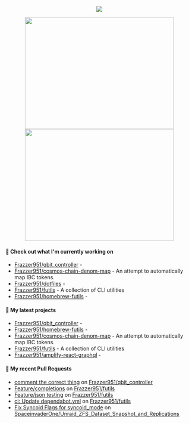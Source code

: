 <p align="center"><a href="https://github.com/Frazzer951/github-readme-stats">
  <img align="center" src="https://github-readme-stats-frazzer951.vercel.app/api?username=Frazzer951&show_icons=true&theme=tokyonight" />
</a></p>

<p align="center"><a href="https://wakatime.com/@Frazzer">
  <img align="center" width="400" height="300" src="https://wakatime.com/share/@Frazzer/e1bdc5dd-addd-4f39-ae41-2a52a1fb3f48.svg" />
</a>
<a href="https://wakatime.com/@Frazzer">
  <img align="center" width="400" height="300" src="https://wakatime.com/share/@Frazzer/95dbf284-50ef-4e85-8eeb-2a0771626837.svg" />
</a></p>

#### 👷 Check out what I'm currently working on

- [Frazzer951/qbit_controller](https://github.com/Frazzer951/qbit_controller) - 
- [Frazzer951/cosmos-chain-denom-map](https://github.com/Frazzer951/cosmos-chain-denom-map) - An attempt to automatically map IBC tokens.
- [Frazzer951/dotfiles](https://github.com/Frazzer951/dotfiles) - 
- [Frazzer951/futils](https://github.com/Frazzer951/futils) - A collection of CLI utilities
- [Frazzer951/homebrew-futils](https://github.com/Frazzer951/homebrew-futils) - 

#### 🌱 My latest projects

- [Frazzer951/qbit_controller](https://github.com/Frazzer951/qbit_controller) - 
- [Frazzer951/homebrew-futils](https://github.com/Frazzer951/homebrew-futils) - 
- [Frazzer951/cosmos-chain-denom-map](https://github.com/Frazzer951/cosmos-chain-denom-map) - An attempt to automatically map IBC tokens.
- [Frazzer951/futils](https://github.com/Frazzer951/futils) - A collection of CLI utilities
- [Frazzer951/amplify-react-graphql](https://github.com/Frazzer951/amplify-react-graphql) - 

#### 🔨 My recent Pull Requests

- [comment the correct thing](https://github.com/Frazzer951/qbit_controller/pull/4) on [Frazzer951/qbit_controller](https://github.com/Frazzer951/qbit_controller)
- [Feature/completions](https://github.com/Frazzer951/futils/pull/5) on [Frazzer951/futils](https://github.com/Frazzer951/futils)
- [Feature/json testing](https://github.com/Frazzer951/futils/pull/4) on [Frazzer951/futils](https://github.com/Frazzer951/futils)
- [ci: Update dependabot.yml](https://github.com/Frazzer951/futils/pull/3) on [Frazzer951/futils](https://github.com/Frazzer951/futils)
- [Fix Syncoid Flags for syncoid_mode](https://github.com/SpaceinvaderOne/Unraid_ZFS_Dataset_Snapshot_and_Replications/pull/18) on [SpaceinvaderOne/Unraid_ZFS_Dataset_Snapshot_and_Replications](https://github.com/SpaceinvaderOne/Unraid_ZFS_Dataset_Snapshot_and_Replications)
